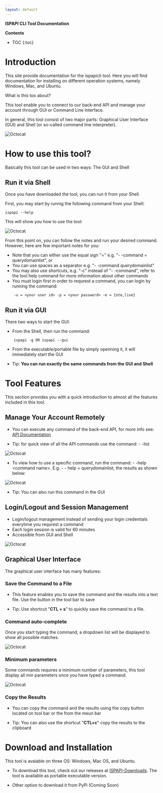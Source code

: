 ```yaml
---
layout: default
---
```


**ISPAPI CLI Tool Documentation**

**Contents**
* TOC
{:toc}

# Introduction

This site provide documentation for the ispapicli tool. Here you will find documentation for installing on different operation systems, namely Windows, Mac, and Ubuntu. 

What is this too about?

This tool enable you to connect to our back-end API and manage your account through GUI or Command Line Interface.

In general, this tool consist of two major parts: Graphical User Interface (GUI) and Shell (or so-called command line interpreter).

![Octocat](/assets/doc_img/gui.png)

# How to use this tool?

Basically this tool can be used in two ways: The GUI and Shell

## Run it via Shell

Once you have downloaded the tool, you can run it from your Shell.

First, you may start by runnig the following command from your Shell:

```
ispapi --help
```

This will show you how to use the tool:

![Octocat](/assets/doc_img/help.png)

From this point on, you can follow the notes and run your desired command.
However, here are few important notes for you:

-   Note that you can either use the equal sign "=" e.g. "- -command = querydomainlist", or
-   You can use spaces as a separator e.g. "- -command querydomainlist"
-   You may also use shortcuts, e.g. "-c" instead of "- -command", refer to the tool help command for more information about other commands
-   You must login first in order to requrest a command, you can login by running the command:

```
    -u = <your user id> -p = <your password> -e = {ote,live}
```

## Run it via GUI

There two ways to start the GUI:

*  From the Shell, then run the command:

```
    ispapi -g OR ispapi --gui
```

*  From the executable/portable file by simply openning it, it will immediately start the GUI

* Tip: **You can run exactly the same commands from the GUI and Shell**

# Tool Features

This section provides you with a quick introduction to almost all the features included in this tool.

## Manage Your Account Remotely

* You can execute any command of the back-end API, for more info see: [API Documentation](https://github.com/hexonet/hexonet-api-documentation)

* Tip: for quick view of all the API commands use the command: - -list

![Octocat](/assets/doc_img/list.png)

* To view how to use a specific command, run the command: - -help \<command name>. E.g. - - help = querydomainlist, the results as shown below:

![Octocat](/assets/doc_img/helpc.png)

* Tip: You can also run this command in the GUI

## Login/Logout and Session Management

* Login/logout management instead of sending your login credentials everytime you requrest a command
* Each login session is valid for 60 minutes
* Accessible from GUI and Shell

![Octocat](/assets/doc_img/login.png)

## Graphical User Interface

The graphical user interface has many features:

### Save the Command to a File

* This feature enables you to save the command and the results into a text file. Use the button in the tool bar to save

* Tip: Use shortcut "**CTL + s**" to quickly save the command to a file.  

### Command auto-complete

Once you start typing the command, a dropdown list will be displayed to show all possible matches.

![Octocat](/assets/doc_img/autocomplete.png)

### Minimum parameters

Some commands requires a minimum number of parameters, this tool display all min parameters once you have typed a command. 

![Octocat](/assets/doc_img/minparams.png)

### Copy the Results

* You can copy the command and the results using the copy button located on tool bar or the from the meun bar

* Tip: You can also use the shortcut "**CTL+c**" copy the results to the clipboard


# Download and Installation

This tool is avaiable on three OS: Windows, Mac OS, and Ubuntu.

* To download this tool, check out our releases at [ISPAPI-Downloads](https://github.com/hexonet/ispapicli/releases). The tool is available as portable executable version. 

* Other option to download it from PyPi (Coming Soon)